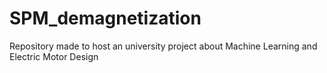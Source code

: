 # SPM_demagnetization
Repository made to host an university project about Machine Learning and Electric Motor Design

